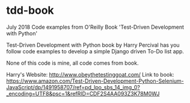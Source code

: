 # tdd-book
July 2018
Code examples from O'Reilly Book 'Test-Driven Development with Python'  

Test-Driven Development with Python book by Harry Percival has you follow code examples to develop a simple Django driven To-Do list app.

None of this code is mine, all code comes from book.

Harry's Website: http://www.obeythetestinggoat.com/
Link to book: https://www.amazon.com/Test-Driven-Development-Python-Selenium-JavaScript/dp/1491958707/ref=pd_lpo_sbs_14_img_0?_encoding=UTF8&psc=1&refRID=CDF2S4AA093Z3K78M0WJ

